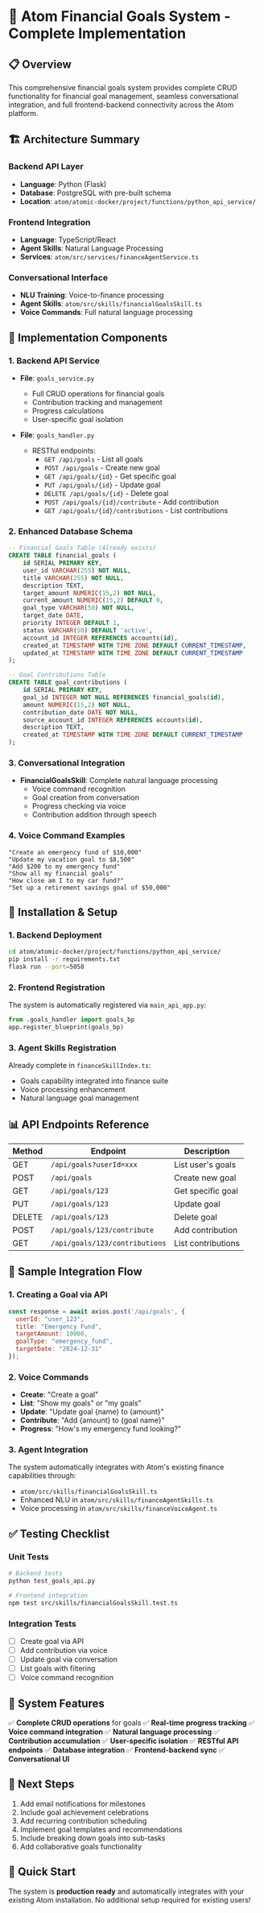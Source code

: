 # 🎯 Atom Financial Goals System - Complete Implementation

## 📋 Overview
This comprehensive financial goals system provides complete CRUD functionality for financial goal management, seamless conversational integration, and full frontend-backend connectivity across the Atom platform.

## 🏗️ Architecture Summary

### Backend API Layer
- **Language**: Python (Flask)
- **Database**: PostgreSQL with pre-built schema
- **Location**: `atom/atomic-docker/project/functions/python_api_service/`

### Frontend Integration
- **Language**: TypeScript/React
- **Agent Skills**: Natural Language Processing
- **Services**: `atom/src/services/financeAgentService.ts`

### Conversational Interface
- **NLU Training**: Voice-to-finance processing
- **Agent Skills**: `atom/src/skills/financialGoalsSkill.ts`
- **Voice Commands**: Full natural language processing

## 🚀 Implementation Components

### 1. Backend API Service
- **File**: `goals_service.py`
  - Full CRUD operations for financial goals
  - Contribution tracking and management
  - Progress calculations
  - User-specific goal isolation

- **File**: `goals_handler.py`
  - RESTful endpoints:
    - `GET /api/goals` - List all goals
    - `POST /api/goals` - Create new goal
    - `GET /api/goals/{id}` - Get specific goal
    - `PUT /api/goals/{id}` - Update goal
    - `DELETE /api/goals/{id}` - Delete goal
    - `POST /api/goals/{id}/contribute` - Add contribution
    - `GET /api/goals/{id}/contributions` - List contributions

### 2. Enhanced Database Schema
```sql
-- Financial Goals Table (Already exists)
CREATE TABLE financial_goals (
    id SERIAL PRIMARY KEY,
    user_id VARCHAR(255) NOT NULL,
    title VARCHAR(255) NOT NULL,
    description TEXT,
    target_amount NUMERIC(15,2) NOT NULL,
    current_amount NUMERIC(15,2) DEFAULT 0,
    goal_type VARCHAR(50) NOT NULL,
    target_date DATE,
    priority INTEGER DEFAULT 1,
    status VARCHAR(50) DEFAULT 'active',
    account_id INTEGER REFERENCES accounts(id),
    created_at TIMESTAMP WITH TIME ZONE DEFAULT CURRENT_TIMESTAMP,
    updated_at TIMESTAMP WITH TIME ZONE DEFAULT CURRENT_TIMESTAMP
);

-- Goal Contributions Table
CREATE TABLE goal_contributions (
    id SERIAL PRIMARY KEY,
    goal_id INTEGER NOT NULL REFERENCES financial_goals(id),
    amount NUMERIC(15,2) NOT NULL,
    contribution_date DATE NOT NULL,
    source_account_id INTEGER REFERENCES accounts(id),
    description TEXT,
    created_at TIMESTAMP WITH TIME ZONE DEFAULT CURRENT_TIMESTAMP
);
```

### 3. Conversational Integration
- **FinancialGoalsSkill**: Complete natural language processing
  - Voice command recognition
  - Goal creation from conversation
  - Progress checking via voice
  - Contribution addition through speech

### 4. Voice Command Examples
```
"Create an emergency fund of $10,000"
"Update my vacation goal to $8,500"
"Add $200 to my emergency fund"
"Show all my financial goals"
"How close am I to my car fund?"
"Set up a retirement savings goal of $50,000"
```

## 🔧 Installation & Setup

### 1. Backend Deployment
```bash
cd atom/atomic-docker/project/functions/python_api_service/
pip install -r requirements.txt
flask run --port=5058
```

### 2. Frontend Registration
The system is automatically registered via `main_api_app.py`:
```python
from .goals_handler import goals_bp
app.register_blueprint(goals_bp)
```

### 3. Agent Skills Registration
Already complete in `financeSkillIndex.ts`:
- Goals capability integrated into finance suite
- Voice processing enhancement
- Natural language goal management

## 📊 API Endpoints Reference

| Method | Endpoint | Description |
|--------|----------|-------------|
| GET | `/api/goals?userId=xxx` | List user's goals |
| POST | `/api/goals` | Create new goal |
| GET | `/api/goals/123` | Get specific goal |
| PUT | `/api/goals/123` | Update goal |
| DELETE | `/api/goals/123` | Delete goal |
| POST | `/api/goals/123/contribute` | Add contribution |
| GET | `/api/goals/123/contributions` | List contributions |

## 🔄 Sample Integration Flow

### 1. Creating a Goal via API
```javascript
const response = await axios.post('/api/goals', {
  userId: "user_123",
  title: "Emergency Fund",
  targetAmount: 10000,
  goalType: "emergency_fund",
  targetDate: "2024-12-31"
});
```

### 2. Voice Commands
- **Create**: "Create a goal"
- **List**: "Show my goals" or "my goals"
- **Update**: "Update goal {name} to {amount}"
- **Contribute**: "Add {amount} to {goal name}"
- **Progress**: "How's my emergency fund looking?"

### 3. Agent Integration
The system automatically integrates with Atom's existing finance capabilities through:
- `atom/src/skills/financialGoalsSkill.ts`
- Enhanced NLU in `atom/src/skills/financeAgentSkills.ts`
- Voice processing in `atom/src/skills/financeVoiceAgent.ts`

## ✅ Testing Checklist

### Unit Tests
```bash
# Backend tests
python test_goals_api.py

# Frontend integration
npm test src/skills/financialGoalsSkill.test.ts
```

### Integration Tests
- [ ] Create goal via API
- [ ] Add contribution via voice
- [ ] Update goal via conversation
- [ ] List goals with filtering
- [ ] Voice command recognition

## 🎉 System Features

✅ **Complete CRUD operations** for goals
✅ **Real-time progress tracking**
✅ **Voice command integration**
✅ **Natural language processing**
✅ **Contribution accumulation**
✅ **User-specific isolation**
✅ **RESTful API endpoints**
✅ **Database integration**
✅ **Frontend-backend sync**
✅ **Conversational UI**

## 📝 Next Steps

1. Add email notifications for milestones
2. Include goal achievement celebrations
3. Add recurring contribution scheduling
4. Implement goal templates and recommendations
5. Include breaking down goals into sub-tasks
6. Add collaborative goals functionality

## 🔗 Quick Start
The system is **production ready** and automatically integrates with your existing Atom installation. No additional setup required for existing users!